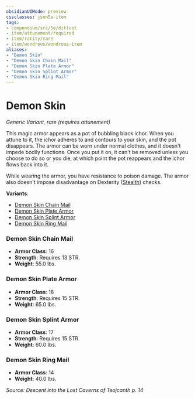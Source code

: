 ```yaml
---
obsidianUIMode: preview
cssclasses: json5e-item
tags:
- compendium/src/5e/ditlcot
- item/attunement/required
- item/rarity/rare
- item/wondrous/wondrous-item
aliases: 
- "Demon Skin"
- "Demon Skin Chain Mail"
- "Demon Skin Plate Armor"
- "Demon Skin Splint Armor"
- "Demon Skin Ring Mail"
---
```

# Demon Skin
*Generic Variant, rare (requires attunement)*  


This magic armor appears as a pot of bubbling black ichor. When you attune to it, the ichor adheres to and contours to your skin, and the pot disappears. The armor can be worn under normal clothes, and it doesn't impede bodily functions. Once you put it on, it can't be removed unless you choose to do so or you die, at which point the pot reappears and the ichor flows back into it.

While wearing the armor, you have resistance to poison damage. The armor also doesn't impose disadvantage on Dexterity ([Stealth](/Systems/5e/rules/skills.md#Stealth)) checks.

**Variants**:
- [Demon Skin Chain Mail](#Demon%20Skin%20Chain%20Mail)
- [Demon Skin Plate Armor](#Demon%20Skin%20Plate%20Armor)
- [Demon Skin Splint Armor](#Demon%20Skin%20Splint%20Armor)
- [Demon Skin Ring Mail](#Demon%20Skin%20Ring%20Mail)

### Demon Skin Chain Mail

- **Armor Class**: 16
- **Strength**: Requires 13 STR.
- **Weight**: 55.0 lbs.

### Demon Skin Plate Armor

- **Armor Class**: 18
- **Strength**: Requires 15 STR.
- **Weight**: 65.0 lbs.

### Demon Skin Splint Armor

- **Armor Class**: 17
- **Strength**: Requires 15 STR.
- **Weight**: 60.0 lbs.

### Demon Skin Ring Mail

- **Armor Class**: 14
- **Weight**: 40.0 lbs.


*Source: Descent into the Lost Caverns of Tsojcanth p. 14*